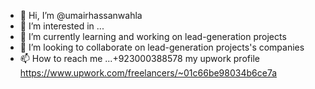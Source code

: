 - 👋 Hi, I’m @umairhassanwahla
- 👀 I’m interested in ...
- 🌱 I’m currently learning and working on lead-generation projects
- 💞️ I’m looking to collaborate on lead-generation projects's companies
- 📫 How to reach me ...+923000388578
my upwork profile
https://www.upwork.com/freelancers/~01c66be98034b6ce7a

<!---
umairhassanwahla/umairhassanwahla is a ✨ special ✨ repository because its `README.md` (this file) appears on your GitHub profile.
You can click the Preview link to take a look at your changes.
--->
